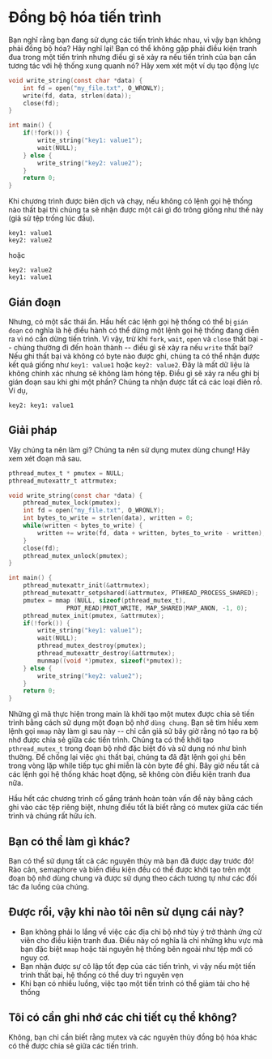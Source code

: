 # Đồng bộ hóa tiến trình

Bạn nghĩ rằng bạn đang sử dụng các tiến trình khác nhau, vì vậy bạn không phải đồng bộ hóa? Hãy nghĩ lại! Bạn có thể không gặp phải điều kiện tranh đua trong một tiến trình nhưng điều gì sẽ xảy ra nếu tiến trình của bạn cần tương tác với hệ thống xung quanh nó? Hãy xem xét một ví dụ tạo động lực

```C
void write_string(const char *data) {
    int fd = open("my_file.txt", O_WRONLY);
    write(fd, data, strlen(data));
    close(fd);
}

int main() {
    if(!fork()) {
        write_string("key1: value1");
        wait(NULL);
    } else {
        write_string("key2: value2");
    }
    return 0;
}
```

Khi chương trình được biên dịch và chạy, nếu không có lệnh gọi hệ thống nào thất bại thì chúng ta sẽ nhận được một cái gì đó trông giống như thế này (giả sử tệp trống lúc đầu).
```
key1: value1
key2: value2
```

hoặc

```
key2: value2
key1: value1
```

## Gián đoạn

Nhưng, có một sắc thái ẩn. Hầu hết các lệnh gọi hệ thống có thể bị `gián đoạn` có nghĩa là hệ điều hành có thể dừng một lệnh gọi hệ thống đang diễn ra vì nó cần dừng tiến trình. Vì vậy, trừ khi `fork`, `wait`, `open` và `close` thất bại -- chúng thường đi đến hoàn thành -- điều gì sẽ xảy ra nếu `write` thất bại? Nếu ghi thất bại và không có byte nào được ghi, chúng ta có thể nhận được kết quả giống như `key1: value1` hoặc `key2: value2`. Đây là mất dữ liệu là không chính xác nhưng sẽ không làm hỏng tệp. Điều gì sẽ xảy ra nếu ghi bị gián đoạn sau khi ghi một phần? Chúng ta nhận được tất cả các loại điên rồ. Ví dụ,

```
key2: key1: value1
```

## Giải pháp

Vậy chúng ta nên làm gì? Chúng ta nên sử dụng mutex dùng chung! Hãy xem xét đoạn mã sau.
```C
pthread_mutex_t * pmutex = NULL;
pthread_mutexattr_t attrmutex;

void write_string(const char *data) {
    pthread_mutex_lock(pmutex);
    int fd = open("my_file.txt", O_WRONLY);
    int bytes_to_write = strlen(data), written = 0;
    while(written < bytes_to_write) {
        written += write(fd, data + written, bytes_to_write - written);
    }
    close(fd);
    pthread_mutex_unlock(pmutex);
}

int main() {
    pthread_mutexattr_init(&attrmutex);
    pthread_mutexattr_setpshared(&attrmutex, PTHREAD_PROCESS_SHARED);
    pmutex = mmap (NULL, sizeof(pthread_mutex_t), 
                PROT_READ|PROT_WRITE, MAP_SHARED|MAP_ANON, -1, 0);
    pthread_mutex_init(pmutex, &attrmutex);
    if(!fork()) {
        write_string("key1: value1");
        wait(NULL);
        pthread_mutex_destroy(pmutex);
        pthread_mutexattr_destroy(&attrmutex); 
        munmap((void *)pmutex, sizeof(*pmutex));
    } else {
        write_string("key2: value2");
    }
    return 0;
}
```

Những gì mã thực hiện trong main là khởi tạo một mutex được chia sẻ tiến trình bằng cách sử dụng một đoạn bộ nhớ `dùng chung`. Bạn sẽ tìm hiểu xem lệnh gọi `mmap` này làm gì sau này -- chỉ cần giả sử bây giờ rằng nó tạo ra bộ nhớ được chia sẻ giữa các tiến trình. Chúng ta có thể khởi tạo `pthread_mutex_t` trong đoạn bộ nhớ đặc biệt đó và sử dụng nó như bình thường. Để chống lại việc `ghi` thất bại, chúng ta đã đặt lệnh gọi `ghi` bên trong vòng lặp while tiếp tục ghi miễn là còn byte để ghi. Bây giờ nếu tất cả các lệnh gọi hệ thống khác hoạt động, sẽ không còn điều kiện tranh đua nữa.

Hầu hết các chương trình cố gắng tránh hoàn toàn vấn đề này bằng cách ghi vào các tệp riêng biệt, nhưng điều tốt là biết rằng có mutex giữa các tiến trình và chúng rất hữu ích.

## Bạn có thể làm gì khác?

Bạn có thể sử dụng tất cả các nguyên thủy mà bạn đã được dạy trước đó! Rào cản, semaphore và biến điều kiện đều có thể được khởi tạo trên một đoạn bộ nhớ dùng chung và được sử dụng theo cách tương tự như các đối tác đa luồng của chúng.

## Được rồi, vậy khi nào tôi nên sử dụng cái này?

* Bạn không phải lo lắng về việc các địa chỉ bộ nhớ tùy ý trở thành ứng cử viên cho điều kiện tranh đua. Điều này có nghĩa là chỉ những khu vực mà bạn đặc biệt `mmap` hoặc tài nguyên hệ thống bên ngoài như tệp mới có nguy cơ.
* Bạn nhận được sự cô lập tốt đẹp của các tiến trình, vì vậy nếu một tiến trình thất bại, hệ thống có thể duy trì nguyên vẹn
* Khi bạn có nhiều luồng, việc tạo một tiến trình có thể giảm tải cho hệ thống

## Tôi có cần ghi nhớ các chi tiết cụ thể không?

Không, bạn chỉ cần biết rằng mutex và các nguyên thủy đồng bộ hóa khác có thể được chia sẻ giữa các tiến trình.
